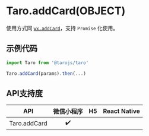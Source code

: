 # Taro.addCard(OBJECT)

使用方式同 [`wx.addCard`](https://developers.weixin.qq.com/miniprogram/dev/api/wx.addCard.html)，支持 `Promise` 化使用。

## 示例代码

```jsx
import Taro from '@tarojs/taro'

Taro.addCard(params).then(...)
```

## API支持度

|     API      | 微信小程序 |  H5  | React Native |
| :----------: | :--------: | :--: | :----------: |
| Taro.addCard |     ✔️      |      |              |